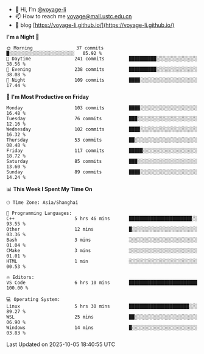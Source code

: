 - 👋 Hi, I’m [@voyage-li](https://github.com/voyage-li/)
- 📫 How to reach me [voyage@mail.ustc.edu.cn](mailto:voyage@mail.ustc.edu.cn)
- 🥤 blog [https://voyage-li.github.io/](https://voyage-li.github.io/)

<!--START_SECTION:waka-->
**I'm a Night 🦉** 

```text
🌞 Morning                37 commits          █░░░░░░░░░░░░░░░░░░░░░░░░   05.92 % 
🌆 Daytime                241 commits         ██████████░░░░░░░░░░░░░░░   38.56 % 
🌃 Evening                238 commits         ██████████░░░░░░░░░░░░░░░   38.08 % 
🌙 Night                  109 commits         ████░░░░░░░░░░░░░░░░░░░░░   17.44 % 
```
📅 **I'm Most Productive on Friday** 

```text
Monday                   103 commits         ████░░░░░░░░░░░░░░░░░░░░░   16.48 % 
Tuesday                  76 commits          ███░░░░░░░░░░░░░░░░░░░░░░   12.16 % 
Wednesday                102 commits         ████░░░░░░░░░░░░░░░░░░░░░   16.32 % 
Thursday                 53 commits          ██░░░░░░░░░░░░░░░░░░░░░░░   08.48 % 
Friday                   117 commits         █████░░░░░░░░░░░░░░░░░░░░   18.72 % 
Saturday                 85 commits          ███░░░░░░░░░░░░░░░░░░░░░░   13.60 % 
Sunday                   89 commits          ████░░░░░░░░░░░░░░░░░░░░░   14.24 % 
```


📊 **This Week I Spent My Time On** 

```text
🕑︎ Time Zone: Asia/Shanghai

💬 Programming Languages: 
C++                      5 hrs 46 mins       ███████████████████████░░   93.55 % 
Other                    12 mins             █░░░░░░░░░░░░░░░░░░░░░░░░   03.36 % 
Bash                     3 mins              ░░░░░░░░░░░░░░░░░░░░░░░░░   01.04 % 
CMake                    3 mins              ░░░░░░░░░░░░░░░░░░░░░░░░░   01.01 % 
HTML                     1 min               ░░░░░░░░░░░░░░░░░░░░░░░░░   00.53 % 

🔥 Editors: 
VS Code                  6 hrs 10 mins       █████████████████████████   100.00 % 

💻 Operating System: 
Linux                    5 hrs 30 mins       ██████████████████████░░░   89.27 % 
WSL                      25 mins             ██░░░░░░░░░░░░░░░░░░░░░░░   06.90 % 
Windows                  14 mins             █░░░░░░░░░░░░░░░░░░░░░░░░   03.83 % 
```


 Last Updated on 2025-10-05 18:40:55 UTC
<!--END_SECTION:waka-->
